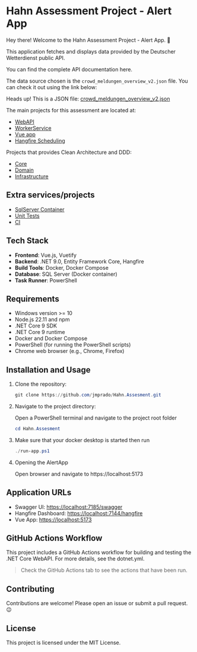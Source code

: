 # Hahn Assessment Project - Alert App

Hey there! Welcome to the Hahn Assessment Project - Alert App. 🚀

This application fetches and displays data provided by the Deutscher Wetterdienst public API.

You can find the complete API documentation here.

The data source chosen is the `crowd_meldungen_overview_v2.json` file. You can check it out using the link below:

Heads up! This is a JSON file: [crowd_meldungen_overview_v2.json](https://s3.eu-central-1.amazonaws.com/app-prod-static.warnwetter.de/v16/crowd_meldungen_overview_v2.json) 

The main projects for this assessment are located at:

- [WebAPI](./src/Hann.Assesment/Presentation/Hahn.Assesment.WebAPI/)
- [WorkerService](./src/Hann.Assesment/Presentation/Hann.Assesment.WorkerService/)
- [Vue app](./src/alert-app/)
- [Hangfire Scheduling](./src/Hann.Assesment/Core/Hahn.Assesment.Hangfire/)

Projects that provides Clean Architecture and DDD:
- [Core](./src/Hann.Assesment/Core/)
- [Domain](./src/Hann.Assesment/Core/Hahn.Assesment.Domain/)
- [Infrastructure](./src/Hann.Assesment/Infrastructure/)

## Extra services/projects
- [SqlServer Container](./src/dbcontainer/)
- [Unit Tests](./src/Hann.Assesment/Tests/)
- [CI](./.github/workflows/dotnet.yml)

## Tech Stack

- **Frontend**: Vue.js, Vuetify
- **Backend**: .NET 9.0, Entity Framework Core, Hangfire
- **Build Tools**: Docker, Docker Compose
- **Database**: SQL Server (Docker container)
- **Task Runner**: PowerShell

## Requirements

- Windows version >= 10 
- Node.js 22.11 and npm
- .NET Core 9 SDK
- .NET Core 9 runtime 
- Docker and Docker Compose
- PowerShell (for running the PowerShell scripts)
- Chrome web browser (e.g., Chrome, Firefox)

## Installation and Usage

1. Clone the repository:

    ```powershell
    git clone https://github.com/jmprado/Hahn.Assesment.git
    ```

2. Navigate to the project directory:

     Open a PowerShell terminal and navigate to the project root folder

    ```powershell
    cd Hahn.Assesment
    ```

3. Make sure that your docker desktop is started then run
    
    ```powershell
    ./run-app.ps1
    ```

4. Opening the AlertApp

    Open browser and navigate to https://localhost:5173

## Application URLs

- Swagger UI: [https://localhost:7185/swagger](https://localhost:7185/swagger)
- Hangfire Dashboard: [https://localhost:7144/hangfire](https://localhost:7144/hangfire)
- Vue App: [https://localhost:5173](https://localhost:5173)

## GitHub Actions Workflow

This project includes a GitHub Actions workflow for building and testing the .NET Core WebAPI. For more details, see the dotnet.yml.

> Check the GitHub Actions tab to see the actions that have been run.

## Contributing

Contributions are welcome! Please open an issue or submit a pull request. :wink:

## License

This project is licensed under the MIT License.
